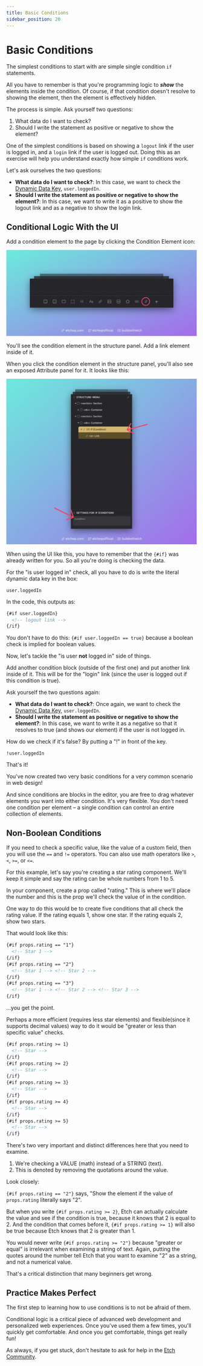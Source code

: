 ```yaml
---
title: Basic Conditions
sidebar_position: 20
---
```


# Basic Conditions 

The simplest conditions to start with are simple single condition `if` statements.

All you have to remember is that you're programming logic to _**show**_ the elements inside the condition. Of course, if that condition doesn't resolve to showing the element, then the element is effectively hidden.

The process is simple. Ask yourself two questions:

1. What data do I want to check?
2. Should I write the statement as positive or negative to show the element?

One of the simplest conditions is based on showing a `logout` link if the user is logged in, and a `login` link if the user is logged out. Doing this as an exercise will help you understand exactly how simple `if` conditions work.

Let's ask ourselves the two questions:

- **What data do I want to check?**: In this case, we want to check the [Dynamic Data Key](/dynamic-data/dynamic-data-keys), `user.loggedIn`.
- **Should I write the statement as positive or negative to show the element?**: In this case, we want to write it as a positive to show the logout link and as a negative to show the login link.

## Conditional Logic With the UI

Add a condition element to the page by clicking the Condition Element icon:

![Etch Condition Element](../elements/img/etch-condition-element.webp)

You'll see the condition element in the structure panel. Add a link element inside of it.

When you click the condition element in the structure panel, you'll also see an exposed Attribute panel for it. It looks like this:

![Etch Conditions UI](img/etch-condition-ui.webp)

When using the UI like this, you have to remember that the `{#if}` was already written for you. So all you're doing is checking the data.

For the "is user logged in" check, all you have to do is write the literal dynamic data key in the box:

```
user.loggedIn
```

In the code, this outputs as:

```html
{#if user.loggedIn} 
  <!-- logout link -->
{/if}
```

You don't have to do this: `{#if user.loggedIn == true}` because a boolean check is implied for boolean values.

Now, let's tackle the "is user **not** logged in" side of things. 

Add another condition block (outside of the first one) and put another link inside of it. This will be for the "login" link (since the user is logged out if this condition is true).

Ask yourself the two questions again:

- **What data do I want to check?**: Once again, we want to check the [Dynamic Data Key](/dynamic-data/dynamic-data-keys), `user.loggedIn`.
- **Should I write the statement as positive or negative to show the element?**: In this case, we want to write it as a negative so that it resolves to true (and shows our element) if the user is not logged in.

How do we check if it's false? By putting a "!" in front of the key.

```
!user.loggedIn
```
That's it!

You've now created two very basic conditions for a very common scenario in web design!

And since conditions are blocks in the editor, you are free to drag whatever elements you want into either condition. It's very flexible. You don't need one condition per element – a single condition can control an entire collection of elements.

## Non-Boolean Conditions

If you need to check a specific value, like the value of a custom field, then you will use the `==` and `!=` operators. You can also use math operators like `>`, `<`, `>=`, or `<=`. 

For this example, let's say you're creating a star rating component. We'll keep it simple and say the rating can be whole numbers from 1 to 5.

In your component, create a prop called "rating." This is where we'll place the number and this is the prop we'll check the value of in the condition.

One way to do this would be to create five conditions that all check the rating value. If the rating equals 1, show one star. If the rating equals 2, show two stars.

That would look like this:

```html
{#if props.rating == "1"}
  <!-- Star 1 -->
{/if}
{#if props.rating == "2"}
  <!-- Star 1 --> <!-- Star 2 -->
{/if}
{#if props.rating == "3"}
  <!-- Star 1 --> <!-- Star 2 --> <!-- Star 3 -->
{/if}
```

...you get the point.

Perhaps a more efficient (requires less star elements) and flexible(since it supports decimal values) way to do it would be "greater or less than specific value" checks.

```html
{#if props.rating >= 1}
  <!-- Star -->
{/if}
{#if props.rating >= 2}
  <!-- Star -->
{/if}
{#if props.rating >= 3}
  <!-- Star -->
{/if}
{#if props.rating >= 4}
  <!-- Star -->
{/if}
{#if props.rating >= 5}
  <!-- Star -->
{/if}
```

There's two very important and distinct differences here that you need to examine.

1. We're checking a VALUE (math) instead of a STRING (text).
2. This is denoted by removing the quotations around the value.

Look closely:

`{#if props.rating == "2"}` says, "Show the element if the value of `props.rating` literally says "2".

But when you write `{#if props.rating >= 2}`, Etch can actually calculate the value and see if the condition is true, because it knows that 2 is equal to 2. And the condition that comes before it, `{#if props.rating >= 1}` will also be true because Etch knows that 2 is greater than 1.

You would never write `{#if props.rating >= "2"}` because "greater or equal" is irrelevant when examining a string of text. Again, putting the quotes around the number tell Etch that you want to examine "2" as a string, and not a numerical value.

That's a critical distinction that many beginners get wrong.

## Practice Makes Perfect

The first step to learning how to use conditions is to not be afraid of them.

Conditional logic is a critical piece of advanced web development and personalized web experiences. Once you've used them a few times, you'll quickly get comfortable. And once you get comfortable, things get really fun!

As always, if you get stuck, don't hesitate to ask for help in the [Etch Community](https://community.etchwp.com).